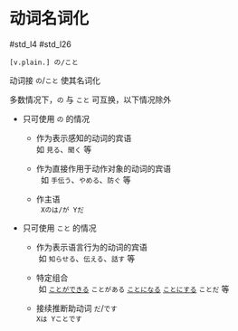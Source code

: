 # 动词名词化  

 #std_l4 #std_l26  

```nihongo
[v.plain.] の/こと  
```

动词接 `の`/`こと` 使其名词化  

多数情况下，`の` 与 `こと` 可互换，以下情况除外  

- 只可使用 `の` 的情况  
  - 作为表示感知的动词的宾语  
  如 `見る`、`聞く` 等  

  - 作为直接作用于动作对象的动词的宾语  
  如 `手伝う`、`やめる`、`防ぐ` 等  

  - 作主语  
  `Xのは/が Yだ`  

- 只可使用 `こと` 的情况  
  - 作为表示语言行为的动词的宾语  
  如 `知らせる`、`伝える`、`話す` 等  

  - 特定组合  
  如 [`ことができる`](../9.sentence_pattern/できる.md#表示许可) `ことがある` [`ことになる`](../9.sentence_pattern/になる.md#表示意志) [`ことにする`](../9.sentence_pattern/にする.md#表示意志) `ことだ` 等  

  - 接续推断助动词 `だ`/`です`  
   `Xは Yことです`  